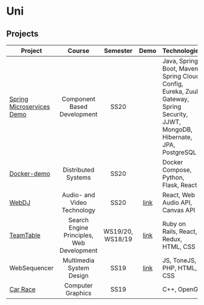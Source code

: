 # Uni

## Projects

| Project        | Course                             | Semester   | Demo | Technologies |
| -------------- |:----------------------------------:| :---------:| :----:| ----|
| [Spring Microservices Demo](https://github.com/janis-schanbacher/spring-microservices-demo) | Component Based Development  | SS20 | | Java, Spring Boot, Maven, Spring Cloud Config, Eureka, Zuul Gateway, Spring Security, JJWT, MongoDB, Hibernate, JPA, PostgreSQL |
| [Docker-demo](https://github.com/janis-schanbacher/docker-demo) | Distributed Systems | SS20 | | Docker Compose, Python, Flask, React |
| [WebDJ](https://github.com/janis-schanbacher/webdj) | Audio- and Video Technology | SS20 | [link](http://webdj.herokuapp.com/) | React, Web Audio API, Canvas API |
| [TeamTable](https://github.com/teamtable/) |Search Engine Principles, Web Development | WS19/20, WS18/19 | [link](http://teamtable.io/) | Ruby on Rails, React, Redux, HTML, CSS | 
| WebSequencer | Multimedia System Design | SS19 | [link](https://websequencer.herokuapp.com/) | JS, ToneJS, PHP, HTML, CSS |
| [Car Race](https://github.com/cg-htw/proof) | Computer Graphics | SS19 | |C++, OpenGL |

